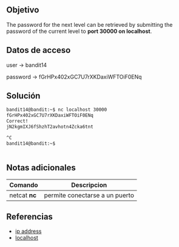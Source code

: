 ## Objetivo
The password for the next level can be retrieved by submitting the password of the current level to **port 30000 on localhost**.

## Datos de acceso
user -> bandit14

password -> fGrHPx402xGC7U7rXKDaxiWFTOiF0ENq

## Solución
``` bash
bandit14@bandit:~$ nc localhost 30000
fGrHPx402xGC7U7rXKDaxiWFTOiF0ENq
Correct!
jN2kgmIXJ6fShzhT2avhotn4Zcka6tnt

^C
bandit14@bandit:~$ 



```
## Notas adicionales
|Comando | Descripcion |
|------------ | ------------|
|netcat **nc** | permite conectarse a un puerto|




## Referencias
+ [ip address](http://computer.howstuffworks.com/web-server5.htm)
+ [localhost](https://en.wikipedia.org/wiki/Localhost)
